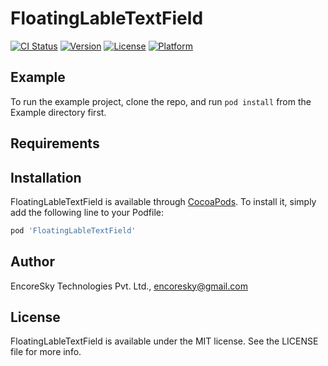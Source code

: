 # FloatingLableTextField

[![CI Status](https://img.shields.io/travis/encoresky/FloatingLableTextField.svg?style=flat)](https://travis-ci.org/encoresky/FloatingLableTextField)
[![Version](https://img.shields.io/cocoapods/v/FloatingLableTextField.svg?style=flat)](https://cocoapods.org/pods/FloatingLableTextField)
[![License](https://img.shields.io/cocoapods/l/FloatingLableTextField.svg?style=flat)](https://cocoapods.org/pods/FloatingLableTextField)
[![Platform](https://img.shields.io/cocoapods/p/FloatingLableTextField.svg?style=flat)](https://cocoapods.org/pods/FloatingLableTextField)

## Example

To run the example project, clone the repo, and run `pod install` from the Example directory first.

## Requirements

## Installation

FloatingLableTextField is available through [CocoaPods](https://cocoapods.org). To install
it, simply add the following line to your Podfile:

```ruby
pod 'FloatingLableTextField'
```

## Author

EncoreSky Technologies Pvt. Ltd., encoresky@gmail.com

## License

FloatingLableTextField is available under the MIT license. See the LICENSE file for more info.
